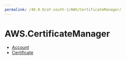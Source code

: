 ```yaml
---
permalink: /48.0.0/af-south-1/AWS/CertificateManager/
---
```


# AWS.CertificateManager



* [Account](Account.md)
* [Certificate](Certificate.md)